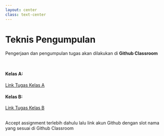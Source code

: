 ```yaml
---
layout: center
class: text-center
---
```


# Teknis Pengumpulan

Pengerjaan dan pengumpulan tugas akan dilakukan di **Github Classroom**

<div grid="~ cols-2 gap-2" style="margin-top: 48px">
  <div>

#### Kelas A:

[Link Tugas Kelas A](https://classroom.github.com/a/nvYfuH9u)

  </div>
  <div>

#### Kelas B:

[Link Tugas Kelas B](https://classroom.github.com/a/fKPz2KQJ)

  </div>
</div>

<br>
Accept assignment terlebih dahulu lalu link akun Github dengan slot nama yang sesuai di Github Classroom
